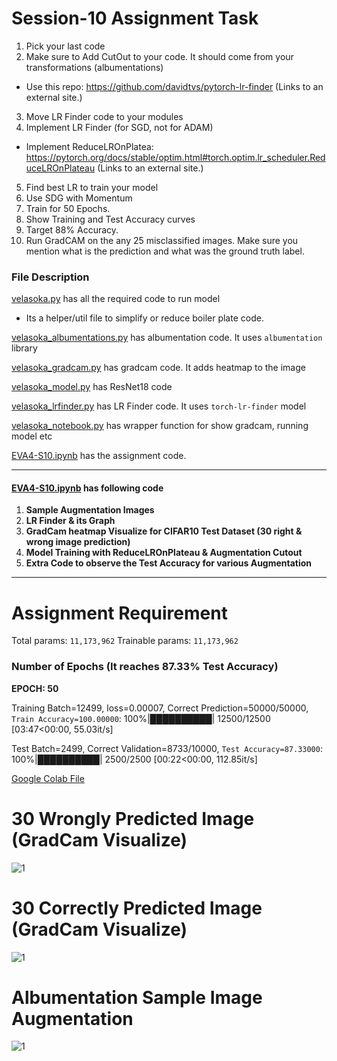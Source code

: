 # Session-10 Assignment Task
1. Pick your last code
2. Make sure  to Add CutOut to your code. It should come from your transformations (albumentations)
 - Use this repo: https://github.com/davidtvs/pytorch-lr-finder (Links to an external site.) 
3. Move LR Finder code to your modules
4. Implement LR Finder (for SGD, not for ADAM)
 - Implement ReduceLROnPlatea: https://pytorch.org/docs/stable/optim.html#torch.optim.lr_scheduler.ReduceLROnPlateau (Links to an external site.)
5. Find best LR to train your model
6. Use SDG with Momentum
7. Train for 50 Epochs. 
8. Show Training and Test Accuracy curves
9. Target 88% Accuracy.
10. Run GradCAM on the any 25 misclassified images. Make sure you mention what is the prediction and what was the ground truth label.


### File Description

[velasoka.py](https://github.com/velasoka-repo/EVA4/blob/master/Session-10/velasoka.py "velasoka.py") has all the required code to run model
- Its a helper/util file to simplify or reduce boiler plate code.

[velasoka_albumentations.py](https://github.com/velasoka-repo/EVA4/blob/master/Session-10/velasoka_albumentations.py "velasoka_albumentations.py") has albumentation code. It uses `albumentation` library

[velasoka_gradcam.py](https://github.com/velasoka-repo/EVA4/blob/master/Session-10/velasoka_gradcam.py "velasoka_gradcam.py") has gradcam code. It adds heatmap to the image

[velasoka_model.py](https://github.com/velasoka-repo/EVA4/blob/master/Session-10/velasoka_model.py "velasoka_model.py") has ResNet18 code

[velasoka_lrfinder.py](https://github.com/velasoka-repo/EVA4/blob/master/Session-10/velasoka_lrfinder.py "velasoka_lrfinder.py") has LR Finder code. It uses `torch-lr-finder` model

[velasoka_notebook.py](https://github.com/velasoka-repo/EVA4/blob/master/Session-10/velasoka_notebook.py "velasoka_notebook.py") has wrapper function for show gradcam, running model etc

[EVA4-S10.ipynb](https://github.com/velasoka-repo/EVA4/blob/master/Session-10/EVA4_S10.ipynb "EVA4-S10.ipynb") has the assignment code.



------------


#### [EVA4-S10.ipynb](https://github.com/velasoka-repo/EVA4/blob/master/Session-10/EVA4_S10.ipynb "EVA4-S10.ipynb")  has following code

1. **Sample Augmentation Images**
2. **LR Finder & its Graph**
3. **GradCam heatmap Visualize for CIFAR10 Test Dataset (30 right & wrong image prediction)**
4. **Model Training with ReduceLROnPlateau & Augmentation Cutout**
5. **Extra Code to observe the Test Accuracy for various Augmentation**

------------

# Assignment Requirement

Total params: `11,173,962`
Trainable params: `11,173,962`

### Number of Epochs (It reaches 87.33% Test Accuracy)

**EPOCH: 50**

Training Batch=12499, loss=0.00007, Correct Prediction=50000/50000, `Train Accuracy=100.00000`: 100%|██████████| 12500/12500 [03:47<00:00, 55.03it/s]

Test Batch=2499, Correct Validation=8733/10000, `Test Accuracy=87.33000`: 100%|██████████| 2500/2500 [00:22<00:00, 112.85it/s]

[Google Colab File](https://colab.research.google.com/github/velasoka-repo/EVA4/blob/master/Session-10/EVA4_S10.ipynb)

# 30 Wrongly Predicted Image (GradCam Visualize)

![1](https://github.com/velasoka-repo/EVA4/blob/master/Session-10/images/wrong-prediction.png)

# 30 Correctly Predicted Image (GradCam Visualize)

![1](https://github.com/velasoka-repo/EVA4/blob/master/Session-10/images/right-prediction.png)

# Albumentation Sample Image Augmentation 
> 
![1](https://github.com/velasoka-repo/EVA4/blob/master/Session-10/images/augmentation-sample.png)
